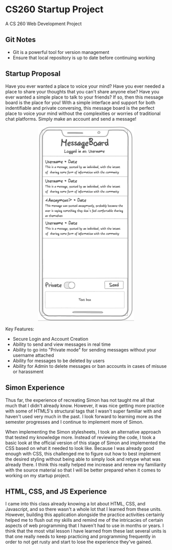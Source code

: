 # CS260 Startup Project
A CS 260 Web Development Project

## Git Notes
- Git is a powerful tool for version management
- Ensure that local repository is up to date before continuing working

## Startup Proposal
Have you ever wanted a place to voice your mind? Have you ever needed a place to share your thoughts that you can't share anyone else?  Have you ever wanted a simple place to talk to your friends?  If so, then this message board is the place for you!  With a simple interface and support for both indentifiable and private conversing, this message board is the perfect place to voice your mind without the complexities or worries of traditional chat platforms. Simply make an account and send a message!

<p align="center">
    <img src="proposal.png" width="300">
</p>

Key Features:
+ Secure Login and Account Creation
+ Ability to send and view messages in real time
+ Ability to go into "Private mode" for sending messages without your username attached
+ Ability for messages to be deleted by users
+ Ability for Admin to delete messages or ban accounts in cases of misuse or harassment

## Simon Experience
Thus far, the experience of recreating Simon has not taught me all that much that I didn't already know.  However, it was nice getting more practice with some of HTML5's structural tags that I wasn't super familiar with and haven't used very much in the past.  I look forward to learning more as the semester progresses and I continue to implement more of Simon.

When implementing the Simon stylesheets, I took an alternative approach that tested my knowledge more.  Instead of reviewing the code, I took a basic look at the official version of this stage of Simon and implemented the CSS based on what it needed to look like.  Because I was already good enough with CSS, this challenged me to figure out how to best implement the desired styling without being able to simply look and retype what was already there.  I think this really helped me increase and renew my familiarity with the source material so that I will be better prepared when it comes to working on my startup project.

## HTML, CSS, and JS Experience

I came into this class already knowing a lot about HTML, CSS, and Javascript, and so there wasn't a whole lot that I learned from these units. However, building this application alongside the practice activities certainly helped me to flush out my skills and remind me of the intricacies of certain aspects of web programming that I haven't had to use in months or years. I think that the most vital lesson I have learned from these last several units is that one really needs to keep practicing and programming frequently in order to not get rusty and start to lose the experience they've gained.